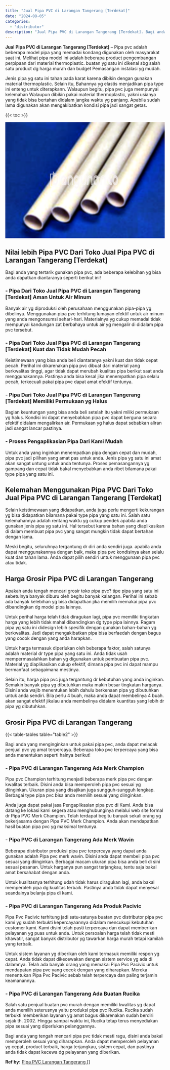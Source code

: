 ```yaml
---
title: "Jual Pipa PVC di Larangan Tangerang [Terdekat]"
date: "2024-08-05"
categories: 
  - "distributor"
description: "Jual Pipa PVC di Larangan Tangerang [Terdekat]. Bagi anda yang tengah mencari pipa pvc tidak mesti ragu, disini anda bakal memperoleh sesuai yang diharapkan...."
---
```


**Jual Pipa PVC di Larangan Tangerang \[Terdekat\]** – Pipa pvc adalah beberapa model pipa yang memadai kondang digunakan oleh masyarakat saat ini. Melihat pipa model ini adalah beberapa product pengembangan perpipaan dari material thermoplastic. buatan yg satu ini dikenal sbg salah satu product dg harga murah dan budget Pemasangan instalasi yg mudah.

Jenis pipa yg satu ini tahan pada karat karena dibikin dengan gunakan material thermoplastic. Selain itu, Bahannya yg elastis menjadikan pipa type ini enteng untuk diterapkann. Walaupun begitu, pipa pvc juga mempunyai kelemahan Walaupun dibikin pakai material thermoplastic, yakni usianya yang tidak bisa bertahan didalam jangka waktu yg panjang. Apabila sudah lama digunakan akan mengakibatkan kondisi pipa jadi sangat getas.

{{< toc >}}

![Jual Pipa PVC di Larangan Tangerang [Terdekat]](/images/jaul-pipa-pvc-63.png)

## Nilai lebih Pipa PVC Dari Toko Jual Pipa PVC di Larangan Tangerang \[Terdekat\]

Bagi anda yang tertarik gunakan pipa pvc, ada beberapa kelebihan yg bisa anda dapatkan diantaranya seperti berikut ini!

### \- Pipa Dari Toko Jual Pipa PVC di Larangan Tangerang \[Terdekat\] Aman Untuk Air Minum

Banyak air yg diproduksi oleh perusahaan menggunakan pipa-pipa yg dibelinya. Menggunakan pipa pvc terhitung lumayan efektif untuk air minum yang anda mengonsumsi sehari-hari. Materialnya yg cukup memadai tidak mempunyai kandungan zat berbahaya untuk air yg mengalir di didalam pipa pvc tersebut.

### \- Pipa Dari Toko Jual Pipa PVC di Larangan Tangerang \[Terdekat\] Kuat dan Tidak Mudah Pecah

Keistimewaan yang bisa anda beli diantaranya yakni kuat dan tidak cepat pecah. Perihal ini dikarenakan pipa pvc dibuat dari material yang berkwalitas tinggi, agar tidak dapat merubah kualitas pipa berikut saat anda menggunakannya. Pastinya anda bisa kesal jika menempatkan pipa selalu pecah, terkecuali pakai pipa pvc dapat amat efektif tentunya.

### \- Pipa Dari Toko Jual Pipa PVC di Larangan Tangerang \[Terdekat\] Memiliki Permukaan yg Halus

Bagian keuntungan yang bisa anda beli setelah itu yakni miliki permukaan yg halus. Kondisi ini dapat menyebabkan pipa pvc dapat berguna secara efektif didalam mengalirkan air. Permukaan yg halus dapat sebabkan aliran jadi sangat lancar pastinya.

### \- Proses Pengaplikasian Pipa Dari Kami Mudah

Untuk anda yang inginkan menempatkan pipa dengan cepat dan mudah, pipa pvc jadi pilihan yang amat pas untuk anda. Jenis pipa yg satu ini amat akan sangat untung untuk anda tentunya. Proses pemasangannya yg gampang dan cepat tidak bakal menyebabkan anda ribet bilamana pakai type pipa yang satu ini.

## Kelemahan Menggunakan Pipa PVC Dari Toko Jual Pipa PVC di Larangan Tangerang \[Terdekat\]

Selain keistimewaan yang didapatkan, anda juga perlu mengerti kekurangan yg bisa didapatkan bilamana pakai type pipa yang satu ini. Salah satu kelemahannya adalah rentang waktu yg cukup pendek apabila anda gunakan jenis pipa yg satu ini. Hal tersebut karena bahan yang diaplikasikan di dalam membuat pipa pvc yang sangat mungkin tidak dapat bertahan dengan lama.

Meski begitu, seluruhnya tergantung dr diri anda sendiri juga. apabila anda dapat menggunakannya dengan baik, maka pipa pvc kondisinya akan selalu kuat dan tahan lama. Anda dapat pilih sendiri untuk menggunaan pipa pvc atau tidak.

## Harga Grosir Pipa PVC di Larangan Tangerang

Apakah anda tengah mencari grosir toko pipa pvc? tipe pipa yang satu ini sebetulnya banyak diburu oleh begitu banyak kalangan. Perihal ini sebab ada banyak kelebihan yg bisa didapatkan jika memilih memakai pipa pvc dibandingkan dg model pipa lainnya.

Untuk perihal harga telah tidak diragukan lagi, pipa pvc memiliki tingkatan harga yang lebih tidak mahal dibandingkan dg type pipa lainnya. Ragam pipa yg satu ini didesign lebih spesifik dengan gunakan bahan-bahan yg berkwalitas. Jadi dapat mengakibatkan pipa bisa berfaedah dengan bagus yang cocok dengan yang anda harapkan.

Untuk harga termasuk diperlukan oleh beberapa faktor, salah satunya adalah material dr type pipa yang satu ini. Anda tidak usah mempermasalahkan bahan yg digunakan untuk pembuatan pipa pvc. Material yg diaplikasikan cukup efektif, dimana pipa pvc ini dapat mampu bermanfaat sebagaimana mestinya.

Selain itu, harga pipa pvc juga tergantung dr kebutuhan yang anda inginkan. Semakin banyak pipa yg dibutuhkan maka makin besar tingkatan harganya. Disini anda wajib menentukan lebih dahulu berkenaan pipa yg dibutuhkan untuk anda sendiri. Bila perlu 4 buah, maka anda dapat membelinya 4 buah. akan sangat efektif jikalau anda membelinya didalam kuantitas yang lebih dr pipa yg dibutuhkan.

## Grosir Pipa PVC di Larangan Tangerang

{{< table-tables table="table2" >}}

Bagi anda yang menginginkan untuk pakai pipa pvc, anda dapat melacak penjual pvc yg amat terpercaya. Beberapa toko pvc terpercaya yang bisa anda menentukan seperti halnya berikut!

### \- Pipa PVC di Larangan Tangerang Ada Merk Champion

Pipa pvc Champion terhitung menjadi beberapa merk pipa pvc dengan kwalitas terbaik. Disini anda bisa memperoleh pipa pvc sesuai yg diinginkan. Ukuran pipa yang disajikan juga sungguh-sungguh lengkap. Berbagai type pipa pvc bisa anda memilih sesuai yang diinginkan.

Anda juga dapat pakai jasa Pengaplikasian pipa pvc di Kami. Anda bisa datang ke lokasi kami segera atau menghubunginya melalui web site formal dr Pipa PVC Merk Champion. Telah terdapat begitu banyak sekali orang yg bekerjasama dengan Pipa PVC Merk Champion. Anda akan mendapatkan hasil buatan pipa pvc yg maksimal tentunya.

### \- Pipa PVC di Larangan Tangerang Ada Merk Wavin

Beberapa distributor produksi pipa pvc terpercaya yang dapat anda gunakan adalah Pipa pvc merk wavin. Disini anda dapat membeli pipa pvc sesuai yang diinginkan. Berbagai macam ukuran pipa bisa anda beli di sini sesuai pesanan. Untuk harganya pun sangat terjangkau, tentu saja bakal amat bersahabat dengan anda.

Untuk kualitasnya terhitung udah tidak harus diragukan lagi, anda bakal memperoleh pipa dg kualitas terbaik. Pastinya anda tidak dapat menyesal seandainya belanja pipa di kami.

### \- Pipa PVC di Larangan Tangerang Ada Produk Pacivic

Pipa Pvc Pacivic terhitung jadi satu-satunya buatan pvc distributor pipa pvc kami yg sudah terbukti kepercayaannya didalam mencukupi kebutuhan customer kami. Kami disini telah pasti terpercaya dan dapat memberikan pelayanan yg puas untuk anda. Untuk persoalan harga telah tidak mesti khawatir, sangat banyak distributor yg tawarkan harga murah tetapi kamilah yang terbaik.

Untuk sistem layanan yg diberikan oleh kami termasuk memiliki respon yg cepat. Anda tidak dapat dikecewakan dengan sistem service yg ada di dalamnya. Telah ada banyak orang yang memakai Pipa Pvc Pacivic untuk mendapatan pipa pvc yang cocok dengan yang diharapkan. Mereka menentukan Pipa Pvc Pacivic sebab telah terpercaya dan paling terjamin keamanannya.

### \- Pipa PVC di Larangan Tangerang Ada Buatan Rucika

Salah satu penjual buatan pvc murah dengan memiliki kwalitas yg dapat anda memilih seterusnya yaitu produksi pipa pvc Rucika. Rucika sudah terbukti memberikan layanan yg amat bagus dikarenakan sudah berdiri sejak th. 2002. Hingga sampai waktu ini, Rucika tetap terus menyediakan pipa sesuai yang diperlukan pelanggannya.

Bagi anda yang tengah mencari pipa pvc tidak mesti ragu, disini anda bakal memperoleh sesuai yang diharapkan. Anda dapat memperoleh pelayanan yg cepat, product terbaik, harga terjangkau, sistem cepat, dan pastinya anda tidak dapat kecewa dg pelayanan yang diberikan.

**Ref by:** [Pipa PVC Larangan Tangerang []](https://id.wikipedia.org/wiki/Pipa)
